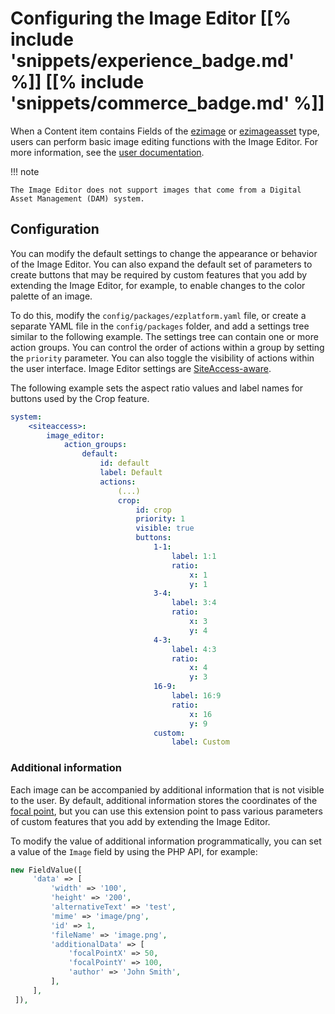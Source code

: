 # Configuring the Image Editor [[% include 'snippets/experience_badge.md' %]] [[% include 'snippets/commerce_badge.md' %]]

When a Content item contains Fields of the [ezimage](../api/field_types_reference/imagefield.md) or [ezimageasset](../api/field_types_reference/imageassetfield.md) type, users can perform basic image editing functions with the Image Editor.
For more information, see the [user documentation](https://doc.ibexa.co/projects/userguide/en/master/editing_images/).

!!! note

    The Image Editor does not support images that come from a Digital Asset Management (DAM) system.

## Configuration

You can modify the default settings to change the appearance or behavior of the Image Editor.
You can also expand the default set of parameters to create buttons that may be required by custom features
that you add by extending the Image Editor, for example, to enable changes to the color palette of an image.

To do this, modify the `config/packages/ezplatform.yaml` file, or create a separate YAML file
in the `config/packages` folder, and add a settings tree similar to the following example.
The settings tree can contain one or more action groups.
You can control the order of actions within a group by setting the `priority` parameter.
You can also toggle the visibility of actions within the user interface.
Image Editor settings are [SiteAccess-aware](config_dynamic.md).

The following example sets the aspect ratio values and label names for buttons used by the Crop feature.

``` yaml
system:
    <siteaccess>:
        image_editor:
            action_groups:
                default:
                    id: default
                    label: Default
                    actions:
                        (...)
                        crop:
                            id: crop
                            priority: 1
                            visible: true
                            buttons:
                                1-1:
                                    label: 1:1
                                    ratio:
                                        x: 1
                                        y: 1
                                3-4:
                                    label: 3:4
                                    ratio:
                                        x: 3
                                        y: 4
                                4-3:
                                    label: 4:3
                                    ratio:
                                        x: 4
                                        y: 3
                                16-9:
                                    label: 16:9
                                    ratio:
                                        x: 16
                                        y: 9
                                custom:
                                    label: Custom
```

### Additional information

Each image can be accompanied by additional information that is not visible to the user.
By default, additional information stores the coordinates of the [focal point](https://doc.ibexa.co/projects/userguide/en/master/editing_images/#focal-point),
but you can use this extension point to pass various parameters of custom features
that you add by extending the Image Editor.

To modify the value of additional information programmatically, you can set a value of the `Image` field by using the PHP API, for example:

``` php
new FieldValue([
     'data' => [
         'width' => '100',
         'height' => '200',
         'alternativeText' => 'test',
         'mime' => 'image/png',
         'id' => 1,
         'fileName' => 'image.png',
         'additionalData' => [
             'focalPointX' => 50,
             'focalPointY' => 100,
             'author' => 'John Smith',
         ],
     ],
 ]),
```
